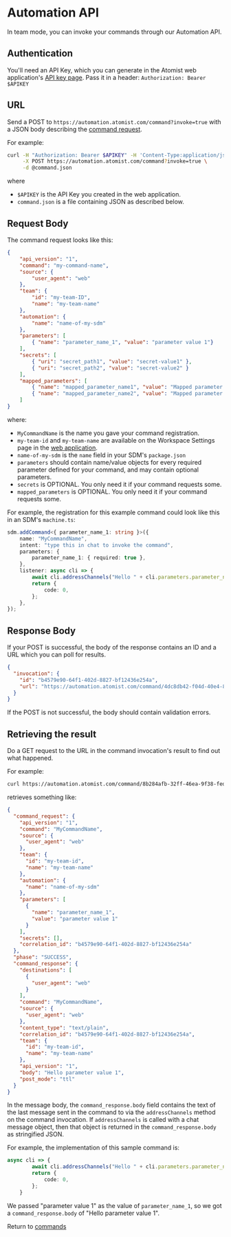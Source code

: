 # Automation API

In team mode, you can invoke your commands through our Automation API.

## Authentication

You'll need an API Key, which you can generate in the Atomist web application's [API key page](https://app.atomist.com/apiKeys). Pass it in a header: `Authorization: Bearer $APIKEY`

## URL

Send a POST to `https://automation.atomist.com/command?invoke=true` with a JSON body describing the [command request][].

For example:

```bash
curl -H "Authorization: Bearer $APIKEY" -H 'Content-Type:application/json' \
     -X POST https://automation.atomist.com/command?invoke=true \
     -d @command.json
```

where

* `$APIKEY` is the API Key you created in the web application.
* `command.json` is a file containing JSON as described below.

## Request Body
[command request]: #request-body

The command request looks like this:

```json
{
	"api_version": "1",
	"command": "my-command-name",
	"source": {
		"user_agent": "web"
	},
	"team": {
		"id": "my-team-ID",
		"name": "my-team-name"
	},
	"automation": {
		"name": "name-of-my-sdm"
	},
	"parameters": [
		{ "name": "parameter_name_1", "value": "parameter value 1"}
	],
    "secrets": [
        { "uri": "secret_path1", "value": "secret-value1" },
        { "uri": "secret_path2", "value": "secret-value2" }
    ],
    "mapped_parameters": [
        { "name": "mapped_parameter_name1", "value": "Mapped parameter value 1" },
        { "name": "mapped_parameter_name2", "value": "Mapped parameter value 2" }
    ]
}
```

where:

* `MyCommandName` is the name you gave your command registration.
* `my-team-id` and `my-team-name` are available on the Workspace Settings page in the [web application](https://app.atomist.com).
* `name-of-my-sdm` is the `name` field in your SDM's `package.json`
* `parameters` should contain name/value objects for every required parameter defined for your command, and may contain optional parameters.
* `secrets` is OPTIONAL. You only need it if your command requests some.
* `mapped_parameters` is OPTIONAL. You only need it if your command requests some.

For example, the registration for this example command could look like this in an SDM's `machine.ts`:

```typescript
sdm.addCommand<{ parameter_name_1: string }>({
    name: "MyCommandName",
    intent: "type this in chat to invoke the command",
    parameters: {
        parameter_name_1: { required: true },
    },
    listener: async cli => {
        await cli.addressChannels("Hello " + cli.parameters.parameter_name_1);
        return {
            code: 0,
        };
    },
});
```

## Response Body

If your POST is successful, the body of the response contains an ID and a URL which you can poll for results.

```json
{
  "invocation": {
    "id": "b4579e90-64f1-402d-8827-bf12436e254a",
    "url": "https://automation.atomist.com/command/4dc8db42-f04d-40e4-8a70-55ae9cf7819d/invocation/b4579e90-64f1-402d-8827-bf12436e254a"
  }
}
```

If the POST is not successful, the body should contain validation errors.

## Retrieving the result

Do a GET request to the URL in the command invocation's result to find out what happened.

For example:

```bash
curl https://automation.atomist.com/command/8b284afb-32ff-46ea-9f38-fed39b0c977b/invocation/20fe341c-3521-4fb4-9a1f-679f8795a0c0
```

retrieves something like:

```json
{
  "command_request": {
    "api_version": "1",
    "command": "MyCommandName",
    "source": {
      "user_agent": "web"
    },
    "team": {
      "id": "my-team-id",
      "name": "my-team-name"
    },
    "automation": {
      "name": "name-of-my-sdm"
    },
    "parameters": [
      {
        "name": "parameter_name_1",
        "value": "parameter value 1"
      }
    ],
    "secrets": [],
    "correlation_id": "b4579e90-64f1-402d-8827-bf12436e254a"
  },
  "phase": "SUCCESS",
  "command_response": {
    "destinations": [
      {
        "user_agent": "web"
      }
    ],
    "command": "MyCommandName",
    "source": {
      "user_agent": "web"
    },
    "content_type": "text/plain",
    "correlation_id": "b4579e90-64f1-402d-8827-bf12436e254a",
    "team": {
      "id": "my-team-id",
      "name": "my-team-name"
    },
    "api_version": "1",
    "body": "Hello parameter value 1",
    "post_mode": "ttl"
  }
}
```

In the message body, the `command_response.body` field contains the text of the
last message sent in the command to via the `addressChannels` method on the command
invocation. If `addressChannels` is called with a chat message object, then that
object is returned in the `command_response.body` as stringified JSON.

For example, the implementation of this sample command is:

```typescript
async cli => {
        await cli.addressChannels("Hello " + cli.parameters.parameter_name_1);
        return {
            code: 0,
        };
    }
```

We passed "parameter value 1" as the value of `parameter_name_1`, so we got a
`command_response.body` of "Hello parameter value 1".

Return to [commands](commands.md)
